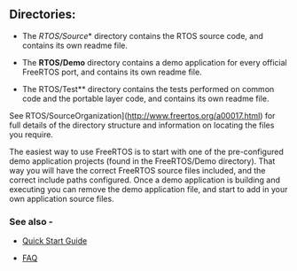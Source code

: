 ## Directories:

+ The *RTOS/Source** directory contains the RTOS source code, and contains
  its own readme file.

+ The **RTOS/Demo** directory contains a demo application for every official
FreeRTOS port, and contains its own readme file.

+ The RTOS/Test** directory contains the tests performed on common code and the portable layer code, and contains its own readme file.

See RTOS/SourceOrganization](http://www.freertos.org/a00017.html) for full details of the directory structure and information on locating the files you require.

The easiest way to use FreeRTOS is to start with one of the pre-configured demo
 application projects (found in the FreeRTOS/Demo directory).  That way you will
have the correct FreeRTOS source files included, and the correct include paths
configured.
Once a demo application is building and executing you can remove
the demo application file, and start to add in your own application source
files.

### See also -
+ [Quick Start Guide](http://www.freertos.org/FreeRTOS-quick-start-guide.html)

+ [FAQ](http://www.freertos.org/FAQHelp.html)

